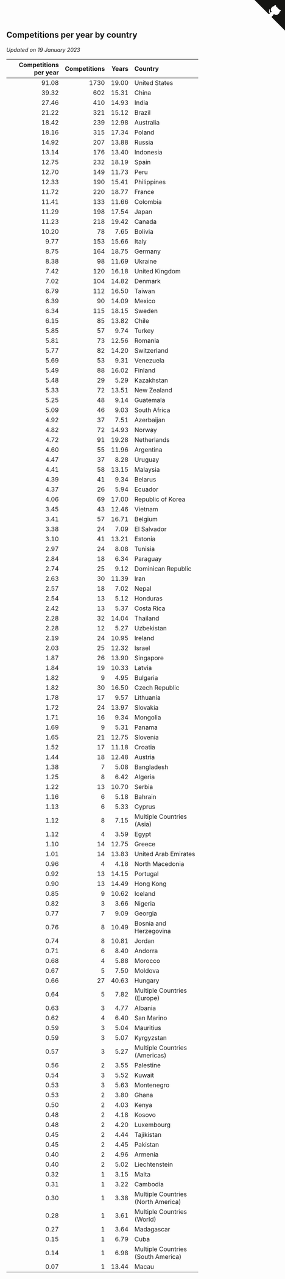 ## Competitions per year by country

*Updated on 19 January 2023*

| Competitions per year | Competitions | Years | Country |
| ---: | ---: | ---: | :--- |
| 91.08 | 1730 | 19.00 | United States |
| 39.32 | 602 | 15.31 | China |
| 27.46 | 410 | 14.93 | India |
| 21.22 | 321 | 15.12 | Brazil |
| 18.42 | 239 | 12.98 | Australia |
| 18.16 | 315 | 17.34 | Poland |
| 14.92 | 207 | 13.88 | Russia |
| 13.14 | 176 | 13.40 | Indonesia |
| 12.75 | 232 | 18.19 | Spain |
| 12.70 | 149 | 11.73 | Peru |
| 12.33 | 190 | 15.41 | Philippines |
| 11.72 | 220 | 18.77 | France |
| 11.41 | 133 | 11.66 | Colombia |
| 11.29 | 198 | 17.54 | Japan |
| 11.23 | 218 | 19.42 | Canada |
| 10.20 | 78 | 7.65 | Bolivia |
| 9.77 | 153 | 15.66 | Italy |
| 8.75 | 164 | 18.75 | Germany |
| 8.38 | 98 | 11.69 | Ukraine |
| 7.42 | 120 | 16.18 | United Kingdom |
| 7.02 | 104 | 14.82 | Denmark |
| 6.79 | 112 | 16.50 | Taiwan |
| 6.39 | 90 | 14.09 | Mexico |
| 6.34 | 115 | 18.15 | Sweden |
| 6.15 | 85 | 13.82 | Chile |
| 5.85 | 57 | 9.74 | Turkey |
| 5.81 | 73 | 12.56 | Romania |
| 5.77 | 82 | 14.20 | Switzerland |
| 5.69 | 53 | 9.31 | Venezuela |
| 5.49 | 88 | 16.02 | Finland |
| 5.48 | 29 | 5.29 | Kazakhstan |
| 5.33 | 72 | 13.51 | New Zealand |
| 5.25 | 48 | 9.14 | Guatemala |
| 5.09 | 46 | 9.03 | South Africa |
| 4.92 | 37 | 7.51 | Azerbaijan |
| 4.82 | 72 | 14.93 | Norway |
| 4.72 | 91 | 19.28 | Netherlands |
| 4.60 | 55 | 11.96 | Argentina |
| 4.47 | 37 | 8.28 | Uruguay |
| 4.41 | 58 | 13.15 | Malaysia |
| 4.39 | 41 | 9.34 | Belarus |
| 4.37 | 26 | 5.94 | Ecuador |
| 4.06 | 69 | 17.00 | Republic of Korea |
| 3.45 | 43 | 12.46 | Vietnam |
| 3.41 | 57 | 16.71 | Belgium |
| 3.38 | 24 | 7.09 | El Salvador |
| 3.10 | 41 | 13.21 | Estonia |
| 2.97 | 24 | 8.08 | Tunisia |
| 2.84 | 18 | 6.34 | Paraguay |
| 2.74 | 25 | 9.12 | Dominican Republic |
| 2.63 | 30 | 11.39 | Iran |
| 2.57 | 18 | 7.02 | Nepal |
| 2.54 | 13 | 5.12 | Honduras |
| 2.42 | 13 | 5.37 | Costa Rica |
| 2.28 | 32 | 14.04 | Thailand |
| 2.28 | 12 | 5.27 | Uzbekistan |
| 2.19 | 24 | 10.95 | Ireland |
| 2.03 | 25 | 12.32 | Israel |
| 1.87 | 26 | 13.90 | Singapore |
| 1.84 | 19 | 10.33 | Latvia |
| 1.82 | 9 | 4.95 | Bulgaria |
| 1.82 | 30 | 16.50 | Czech Republic |
| 1.78 | 17 | 9.57 | Lithuania |
| 1.72 | 24 | 13.97 | Slovakia |
| 1.71 | 16 | 9.34 | Mongolia |
| 1.69 | 9 | 5.31 | Panama |
| 1.65 | 21 | 12.75 | Slovenia |
| 1.52 | 17 | 11.18 | Croatia |
| 1.44 | 18 | 12.48 | Austria |
| 1.38 | 7 | 5.08 | Bangladesh |
| 1.25 | 8 | 6.42 | Algeria |
| 1.22 | 13 | 10.70 | Serbia |
| 1.16 | 6 | 5.18 | Bahrain |
| 1.13 | 6 | 5.33 | Cyprus |
| 1.12 | 8 | 7.15 | Multiple Countries (Asia) |
| 1.12 | 4 | 3.59 | Egypt |
| 1.10 | 14 | 12.75 | Greece |
| 1.01 | 14 | 13.83 | United Arab Emirates |
| 0.96 | 4 | 4.18 | North Macedonia |
| 0.92 | 13 | 14.15 | Portugal |
| 0.90 | 13 | 14.49 | Hong Kong |
| 0.85 | 9 | 10.62 | Iceland |
| 0.82 | 3 | 3.66 | Nigeria |
| 0.77 | 7 | 9.09 | Georgia |
| 0.76 | 8 | 10.49 | Bosnia and Herzegovina |
| 0.74 | 8 | 10.81 | Jordan |
| 0.71 | 6 | 8.40 | Andorra |
| 0.68 | 4 | 5.88 | Morocco |
| 0.67 | 5 | 7.50 | Moldova |
| 0.66 | 27 | 40.63 | Hungary |
| 0.64 | 5 | 7.82 | Multiple Countries (Europe) |
| 0.63 | 3 | 4.77 | Albania |
| 0.62 | 4 | 6.40 | San Marino |
| 0.59 | 3 | 5.04 | Mauritius |
| 0.59 | 3 | 5.07 | Kyrgyzstan |
| 0.57 | 3 | 5.27 | Multiple Countries (Americas) |
| 0.56 | 2 | 3.55 | Palestine |
| 0.54 | 3 | 5.52 | Kuwait |
| 0.53 | 3 | 5.63 | Montenegro |
| 0.53 | 2 | 3.80 | Ghana |
| 0.50 | 2 | 4.03 | Kenya |
| 0.48 | 2 | 4.18 | Kosovo |
| 0.48 | 2 | 4.20 | Luxembourg |
| 0.45 | 2 | 4.44 | Tajikistan |
| 0.45 | 2 | 4.45 | Pakistan |
| 0.40 | 2 | 4.96 | Armenia |
| 0.40 | 2 | 5.02 | Liechtenstein |
| 0.32 | 1 | 3.15 | Malta |
| 0.31 | 1 | 3.22 | Cambodia |
| 0.30 | 1 | 3.38 | Multiple Countries (North America) |
| 0.28 | 1 | 3.61 | Multiple Countries (World) |
| 0.27 | 1 | 3.64 | Madagascar |
| 0.15 | 1 | 6.79 | Cuba |
| 0.14 | 1 | 6.98 | Multiple Countries (South America) |
| 0.07 | 1 | 13.44 | Macau |


<a href="https://github.com/jonatanklosko/wca_statistics" class="github-corner" aria-label="View source on Github"><svg width="80" height="80" viewBox="0 0 250 250" style="fill:#151513; color:#fff; position: absolute; top: 0; border: 0; right: 0;" aria-hidden="true"><path d="M0,0 L115,115 L130,115 L142,142 L250,250 L250,0 Z"></path><path d="M128.3,109.0 C113.8,99.7 119.0,89.6 119.0,89.6 C122.0,82.7 120.5,78.6 120.5,78.6 C119.2,72.0 123.4,76.3 123.4,76.3 C127.3,80.9 125.5,87.3 125.5,87.3 C122.9,97.6 130.6,101.9 134.4,103.2" fill="currentColor" style="transform-origin: 130px 106px;" class="octo-arm"></path><path d="M115.0,115.0 C114.9,115.1 118.7,116.5 119.8,115.4 L133.7,101.6 C136.9,99.2 139.9,98.4 142.2,98.6 C133.8,88.0 127.5,74.4 143.8,58.0 C148.5,53.4 154.0,51.2 159.7,51.0 C160.3,49.4 163.2,43.6 171.4,40.1 C171.4,40.1 176.1,42.5 178.8,56.2 C183.1,58.6 187.2,61.8 190.9,65.4 C194.5,69.0 197.7,73.2 200.1,77.6 C213.8,80.2 216.3,84.9 216.3,84.9 C212.7,93.1 206.9,96.0 205.4,96.6 C205.1,102.4 203.0,107.8 198.3,112.5 C181.9,128.9 168.3,122.5 157.7,114.1 C157.9,116.9 156.7,120.9 152.7,124.9 L141.0,136.5 C139.8,137.7 141.6,141.9 141.8,141.8 Z" fill="currentColor" class="octo-body"></path></svg></a><style>.github-corner:hover .octo-arm{animation:octocat-wave 560ms ease-in-out}@keyframes octocat-wave{0%,100%{transform:rotate(0)}20%,60%{transform:rotate(-25deg)}40%,80%{transform:rotate(10deg)}}@media (max-width:500px){.github-corner:hover .octo-arm{animation:none}.github-corner .octo-arm{animation:octocat-wave 560ms ease-in-out}}</style>
